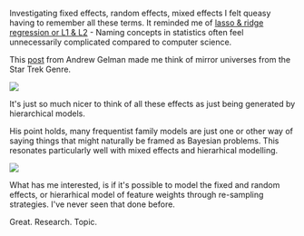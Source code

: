 <!--
.. title: Mixed Effects (aka Hierarchical Models) vs Resampling?
.. slug: mixed-effects-aka-hierarchical-models-vs-resampling
.. date: 2019-10-08 21:37:33 UTC-04:00
.. tags: 
.. category: 
.. link: 
.. description: 
.. type: text
-->

Investigating fixed effects, random effects, mixed effects I felt queasy having to remember all these terms. It reminded me of [lasso & ridge regression or L1 & L2](https://stats.stackexchange.com/questions/200416/is-regression-with-l1-regularization-the-same-as-lasso-and-with-l2-regularizati) - Naming concepts in statistics often feel unnecessarily complicated compared to computer science. 

This [post](https://statmodeling.stat.columbia.edu/2005/01/25/why_i_dont_use/) from Andrew Gelman made me think of mirror universes from the Star Trek Genre.

![](https://wwwimage-secure.cbsstatic.com/base/files/cea5c227c75c9531_dsc_mirror_georgious.jpg)

It's just so much nicer to think of all these effects as just being generated by hierarchical models.

His point holds, many frequentist family models are just one or other way of saying things that might naturally be framed as Bayesian problems. This resonates particularly well with mixed effects and hierarhical modelling.

![](https://i.imgflip.com/3craxc.jpg)


What has me interested, is if it's possible to model the fixed and random effects, or hierarhical model of feature weights through re-sampling strategies. I've never seen that done before.

Great. Research. Topic.
